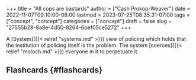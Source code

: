 +++
title = "All cops are bastards"
author = ["Cash Prokop-Weaver"]
date = 2022-11-07T09:10:00-08:00
lastmod = 2023-07-25T08:35:31-07:00
tags = ["concept", "concept"]
categories = ["concept"]
draft = false
slug = "27555b28-8a8e-4d50-8264-6bef05ce5272"
+++

A [System]({{< relref "systems.md" >}}) view of policing which holds that the institution of policing itself is the problem. The system [coerces]({{< relref "moloch.md" >}}) everyone in it to perpetuate it.


## Flashcards {#flashcards}
